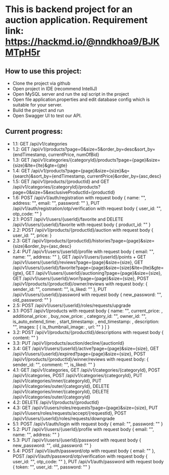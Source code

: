 # This is backend project for an auction application. Requirement link: https://hackmd.io/@nndkhoa9/BJKMTpH5r

## How to use this project:
- Clone the project via github
- Open project in IDE (recommend IntelliJ)
- Open MySQL server and run the sql script in the project
- Open file application.properties and edit database config which is suitable for your server.
- Build the project and run
- Open Swagger UI to test our API.

## Current progress: 
- 1.1: GET /api/v1/categories
- 1.2: GET /api/v1/products?page=0&size=5&order_by=desc&sort_by={endTimestamp, currentPrice, numOfBid}
- 1.3: GET /api/v1/categories/{categoryId}/products?page={page}&size={size}&lte={lte}&gte={gte}
- 1.4: GET /api/v1/products?page={page}&size={size}&q={search}&sort_by={endTimestamp, currentPrice}&order_by={asc,desc}
- 1.5: GET /api/v1/products/{productId} and GET /api/v1/categories/{categoryId}/products?page=0&size=5&exclusiveProductId={productId}
- 1.6: POST /api/v1/auth/registration with request body { name: "", address: "", email: "", password: "" }, PUT /api/v1/auth/registration/otp/verification with request body { user_id: "", otp_code: "" }
- 2.1: POST /api/v1/users/{userId}/favorite and DELETE /api/v1/users/{userId}/favorite with request body { product_id: "" }
- 2.2: POST /api/v1/products/{productId}/auction with request body { user_id: "", price: }
- 2.3: GET /api/v1/products/{productId}/histories?page={page}&size={size}&order_by={asc,desc}
- 2.4: PUT /api/v1/users/{userId}/profile with request body { email: "", name: "", address: "" }, GET /api/v1/users/{userId}/points + GET /api/v1/users/{userId}/reviews?page={page}&size={size}, GET /api/v1/users/{userId}/favorite?page={page}&size={size}&lte={lte}&gte={gte}, GET /api/v1/users/{userId}/auctioning?page={page}&size={size}, GET /api/v1/users/{userId}/won?page={page}&size={size}, POST /api/v1/products/{productId}/owner/reviews with request body: { sender_id: "", comment: "", is_liked: "" }, PUT /api/v1/users/{userId}/password with request body { new_password: "", old_password: "" }
- 2.5: POST /api/v1/users/{userId}/roles/requests/upgrade
- 3.1: POST /api/v1/products with request body { name: "", current_price: , additional_price: , buy_now_price: , category_id: "", owner_id: "", is_auto_extend_time: , start_timestamp: , end_timestamp: , description: "", images: [ { is_thumbnail_image: , url: "" } ] }
- 3.2: POST /api/v1/products/{productId}/descriptions with request body { content: "" }
- 3.3: PUT /api/v1/products/auction/decline/{auctionId} 
- 3.4: GET /api/v1/users/{userId}/active?page={page}&size={size}, GET /api/v1/users/{userId}/expired?page={page}&size={size}, POST /api/v1/products/{productId}/winner/reviews with request body: { sender_id: "", comment: "", is_liked: "" }
- 4.1: GET /api/v1/categories, GET /api/v1/categories/{categoryId}, POST /api/v1/categories, POST /api/v1/categories/{categoryId}, PUT /api/v1/categories/inner/{categoryId}, PUT /api/v1/categories/outer/{categoryId}, DELETE /api/v1/categories/inner/{categoryId}, DELETE /api/v1/categories/outer/{categoryId}
- 4.2: DELETE /api/v1/products/{productId}
- 4.3: GET /api/v1/users/roles/requests?page={page}&size={size}, PUT /api/v1/users/roles/requests/accept/{requestId}, POST /api/v1/users/{userId}/roles/requests/downgrade
- 5.1: POST /api/v1/auth/login with request body { email: "", password: "" }
- 5.2: PUT /api/v1/users/{userId}/profile with request body { email: "", name: "", address: "" }
- 5.3: PUT /api/v1/users/{userId}/password with request body { new_password: "", old_password: "" }
- 5.4: POST /api/v1/auth/password/otp with request body { email: "" }, POST /api/v1/auth/password/otp/verification with request body { user_id: "", otp_code: "" }, PUT /api/v1/auth/password with request body { token: "", user_id: "", password: "" }
